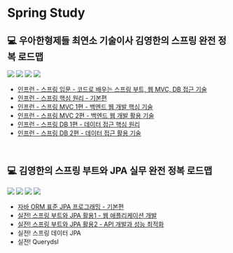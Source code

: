 # Spring Study
## 💻 우아한형제들 최연소 기술이사 김영한의 스프링 완전 정복 로드맵  
<div align=left> 
  <img src="https://img.shields.io/badge/java-007396?style=for-the-badge&logo=Java&logoColor=white"/>  
  <img src="https://img.shields.io/badge/spring-6DB33F?style=for-the-badge&logo=spring&logoColor=white"/> 
  <img src="https://img.shields.io/badge/MVC-6DB33F?style=for-the-badge&logo=mvc&logoColor=white"/> 
  <img src="https://img.shields.io/badge/springboot-6DB33F?style=for-the-badge&logo=Spring Boot&logoColor=white"/> 
</div>  

* [인프런 - 스프링 입문 - 코드로 배우는 스프링 부트, 웹 MVC, DB 접근 기술](./spring/스프링%20입문/README.md)
* [인프런 - 스프링 핵심 원리 - 기본편](./spring/스프링%20핵심%20원리%20-%20기본편/README.md)
* [인프런 - 스프링 MVC 1편 - 백엔드 웹 개발 핵심 기술](./spring/스프링%20MVC%201편%20-%20백엔드%20웹%20개발%20핵심%20기술/README.md)
* [인프런 - 스프링 MVC 2편 - 백엔드 웹 개발 활용 기술](./spring/스프링%20MVC%202편%20-%20백엔드%20웹%20개발%20활용%20기술/README.md)
* [인프런 - 스프링 DB 1편 - 데이터 접근 핵심 원리](./spring/스프링%20DB%201편%20-%20데이터%20접근%20핵심%20원리/README.md)
* [인프런 - 스프링 DB 2편 - 데이터 접근 활용 기술](./spring/스프링%20DB%202편%20-%20데이터%20접근%20활용%20기술/README.md)

<br>



## 💻 김영한의 스프링 부트와 JPA 실무 완전 정복 로드맵  
<div align=left> 
  <img src="https://img.shields.io/badge/java-007396?style=for-the-badge&logo=Java&logoColor=white"/>  
  <img src="https://img.shields.io/badge/spring-6DB33F?style=for-the-badge&logo=spring&logoColor=white"/> 
  <img src="https://img.shields.io/badge/JPA-007396?style=for-the-badge&logo=mvc&logoColor=white"/> 
  <img src="https://img.shields.io/badge/springboot-6DB33F?style=for-the-badge&logo=Spring Boot&logoColor=white"/> 
</div>  

* [자바 ORM 표준 JPA 프로그래밍 - 기본편](./spring%20boot%20&%20JPA/자바%20ORM%20표준%20JPA%20프로그래밍%20-%20기본편/README.md)
* [실전! 스프링 부트와 JPA 활용1 - 웹 애플리케이션 개발](./spring%20boot%20&%20JPA/스프링%20부트와%20JPA%20활용1%20-%20웹%20애플리케이션%20개발/README.md)
* [실전! 스프링 부트와 JPA 활용2 - API 개발과 성능 최적화](./spring%20boot%20&%20JPA/실전!%20스프링%20부트와%20JPA%20활용2%20-%20API%20개발과%20성능%20최적화/README.md)
* 실전! 스프링 데이터 JPA
* 실전! Querydsl
